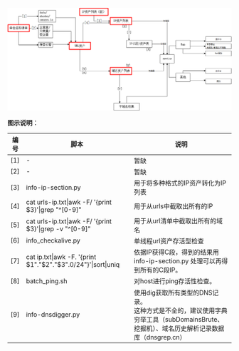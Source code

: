 
![信息收集](https://github.com/aplyc1a/toolkits/blob/master/0x01%20%E4%BF%A1%E6%81%AF%E6%90%9C%E9%9B%86/%E4%BF%A1%E6%81%AF%E6%94%B6%E9%9B%86.png)

**图示说明**：

| 编号 | 脚本                                                         | 说明                                                         |
| ---- | ------------------------------------------------------------ | ------------------------------------------------------------ |
| [1]  | -                                                            | 暂缺                                                         |
| [2]  | -                                                            | 暂缺                                                         |
| [3]  | info-ip-section.py                                           | 用于将多种格式的IP资产转化为IP列表                           |
| [4]  | cat urls-ip.txt\|awk -F/ '{print $3}'\|grep "^[0-9]"         | 用于从urls中截取出所有的IP                                   |
| [5]  | cat urls-ip.txt\|awk -F/ '{print $3}'\|grep -v "^[0-9]"      | 用于从url清单中截取出所有的域名                              |
| [6]  | info_checkalive.py                                           | 单线程url资产存活型检查                                      |
| [7]  | cat ip.txt\|awk -F. '{print  $1"."$2"."$3".0/24"}'\|sort\|uniq | 依据IP获得C段，得到的结果用info-ip-section.py 处理可以再得到所有的C段IP。 |
| [8]  | batch_ping.sh                                                | 对host进行ping存活性检查。                                   |
| [9]  | info-dnsdigger.py                                            | 使用dig获取所有类型的DNS记录。<br>这种方式是不全的，建议使用字典穷举工具（subDomainsBrute、挖掘机）、域名历史解析记录数据库（dnsgrep.cn） |


